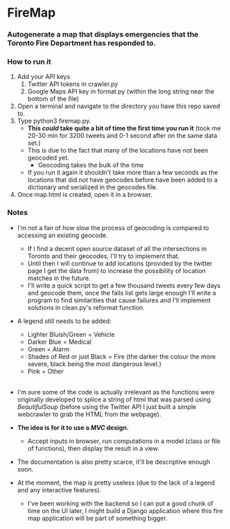 # FireMap <br />
### Autogenerate a map that displays emergencies that the Toronto Fire Department has responded to.

### How to run it <br />
1. Add your API keys
	1. Twitter API tokens in crawler.py
	2. Google Maps API key in format.py (within the long string near the bottom of the file)
2. Open a terminal and navigate to the directory you have this repo saved to.
3. Type python3 firemap.py.
	* **This *could* take quite a bit of time the first time you run it** (took me 20-30 min for 3200 tweets and 0-1 second after on the same data set.)
	* This is due to the fact that many of the locations have not been geocoded yet.
		* Geocoding takes the bulk of the time
	* If you run it again it shouldn't take more than a few seconds as the locations that did not have geocodes before have been added to a dictionary and serialized in the geocodes file.
4. Once map.html is created, open it in a browser.
### Notes <br />

* I'm not a fan of how slow the process of geocoding is compared to accessing an existing geocode.<br />
	* If I find a decent open source dataset of all the intersections in Toronto and their geocodes, I'll try to implement that.
	* Until then I will continue to add locations (provided by the twitter page I get the data from) to increase the possibility of location matches in the future.
	* I'll write a quick script to get a few thousand tweets every few days and geocode them, once the fails list gets large enough I'll write a program to find similarities that cause failures and I'll implement solutions in clean.py's reformat function. <br />
* A legend still needs to be added:<br />
	* Lighter Bluish/Green = Vehicle <br />
	* Darker Blue = Medical<br />
	* Green = Alarm<br />
	* Shades of Red or just Black = Fire (the darker the colour the more severe, black being the most dangerous level.)<br />
	* Pink = Other<br /><br />

* I'm sure some of the code is actually irrelevant as the functions were originally developed to splice a string of html that was parsed using *BeautifulSoup* (before using the Twitter API I just built a simple webcrawler to grab the HTML from the webpage).<br />

* **The idea is for it to use a *MVC* design.**
	* Accept inputs in browser, run computations in a model (class or file of functions), then display the result in a view.<br />

* The documentation is also pretty scarce, it'll be descriptive enough soon.

* At the moment, the map is pretty useless (due to the lack of a legend and any interactive features).
	* I've been working with the backend so I can put a good chunk of time on the UI later, I might build a Django application where this fire map application will be part of something bigger.

